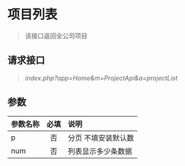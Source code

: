 # 项目列表

> 该接口返回全公司项目

## 请求接口 

>  *index.php?app=Home&m=ProjectApi&a=projectList*


## 参数

| 参数名称      |    必填 | 说明  |
| :-------- | :--------:| :-- |
| p  | 否 |  分页 不填安装默认数   |
|num | 否| 列表显示多少条数据 |



